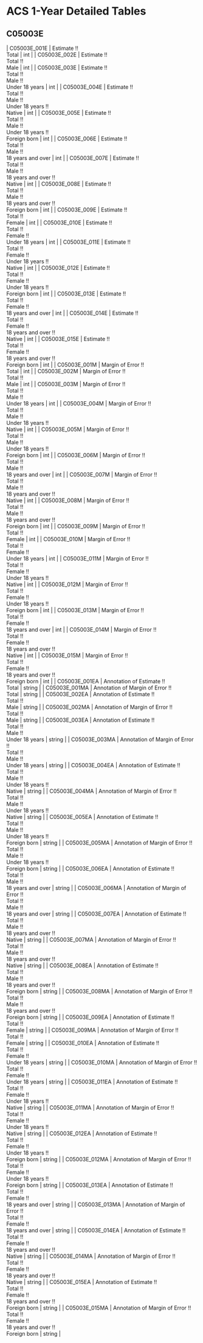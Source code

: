 # ACS 1-Year Detailed Tables

## C05003E

| C05003E_001E | Estimate !!<br>Total | int |
| C05003E_002E | Estimate !!<br>Total !!<br>Male | int |
| C05003E_003E | Estimate !!<br>Total !!<br>Male !!<br>Under 18 years | int |
| C05003E_004E | Estimate !!<br>Total !!<br>Male !!<br>Under 18 years !!<br>Native | int |
| C05003E_005E | Estimate !!<br>Total !!<br>Male !!<br>Under 18 years !!<br>Foreign born | int |
| C05003E_006E | Estimate !!<br>Total !!<br>Male !!<br>18 years and over | int |
| C05003E_007E | Estimate !!<br>Total !!<br>Male !!<br>18 years and over !!<br>Native | int |
| C05003E_008E | Estimate !!<br>Total !!<br>Male !!<br>18 years and over !!<br>Foreign born | int |
| C05003E_009E | Estimate !!<br>Total !!<br>Female | int |
| C05003E_010E | Estimate !!<br>Total !!<br>Female !!<br>Under 18 years | int |
| C05003E_011E | Estimate !!<br>Total !!<br>Female !!<br>Under 18 years !!<br>Native | int |
| C05003E_012E | Estimate !!<br>Total !!<br>Female !!<br>Under 18 years !!<br>Foreign born | int |
| C05003E_013E | Estimate !!<br>Total !!<br>Female !!<br>18 years and over | int |
| C05003E_014E | Estimate !!<br>Total !!<br>Female !!<br>18 years and over !!<br>Native | int |
| C05003E_015E | Estimate !!<br>Total !!<br>Female !!<br>18 years and over !!<br>Foreign born | int |
| C05003E_001M | Margin of Error !!<br>Total | int |
| C05003E_002M | Margin of Error !!<br>Total !!<br>Male | int |
| C05003E_003M | Margin of Error !!<br>Total !!<br>Male !!<br>Under 18 years | int |
| C05003E_004M | Margin of Error !!<br>Total !!<br>Male !!<br>Under 18 years !!<br>Native | int |
| C05003E_005M | Margin of Error !!<br>Total !!<br>Male !!<br>Under 18 years !!<br>Foreign born | int |
| C05003E_006M | Margin of Error !!<br>Total !!<br>Male !!<br>18 years and over | int |
| C05003E_007M | Margin of Error !!<br>Total !!<br>Male !!<br>18 years and over !!<br>Native | int |
| C05003E_008M | Margin of Error !!<br>Total !!<br>Male !!<br>18 years and over !!<br>Foreign born | int |
| C05003E_009M | Margin of Error !!<br>Total !!<br>Female | int |
| C05003E_010M | Margin of Error !!<br>Total !!<br>Female !!<br>Under 18 years | int |
| C05003E_011M | Margin of Error !!<br>Total !!<br>Female !!<br>Under 18 years !!<br>Native | int |
| C05003E_012M | Margin of Error !!<br>Total !!<br>Female !!<br>Under 18 years !!<br>Foreign born | int |
| C05003E_013M | Margin of Error !!<br>Total !!<br>Female !!<br>18 years and over | int |
| C05003E_014M | Margin of Error !!<br>Total !!<br>Female !!<br>18 years and over !!<br>Native | int |
| C05003E_015M | Margin of Error !!<br>Total !!<br>Female !!<br>18 years and over !!<br>Foreign born | int |
| C05003E_001EA | Annotation of Estimate !!<br>Total | string |
| C05003E_001MA | Annotation of Margin of Error !!<br>Total | string |
| C05003E_002EA | Annotation of Estimate !!<br>Total !!<br>Male | string |
| C05003E_002MA | Annotation of Margin of Error !!<br>Total !!<br>Male | string |
| C05003E_003EA | Annotation of Estimate !!<br>Total !!<br>Male !!<br>Under 18 years | string |
| C05003E_003MA | Annotation of Margin of Error !!<br>Total !!<br>Male !!<br>Under 18 years | string |
| C05003E_004EA | Annotation of Estimate !!<br>Total !!<br>Male !!<br>Under 18 years !!<br>Native | string |
| C05003E_004MA | Annotation of Margin of Error !!<br>Total !!<br>Male !!<br>Under 18 years !!<br>Native | string |
| C05003E_005EA | Annotation of Estimate !!<br>Total !!<br>Male !!<br>Under 18 years !!<br>Foreign born | string |
| C05003E_005MA | Annotation of Margin of Error !!<br>Total !!<br>Male !!<br>Under 18 years !!<br>Foreign born | string |
| C05003E_006EA | Annotation of Estimate !!<br>Total !!<br>Male !!<br>18 years and over | string |
| C05003E_006MA | Annotation of Margin of Error !!<br>Total !!<br>Male !!<br>18 years and over | string |
| C05003E_007EA | Annotation of Estimate !!<br>Total !!<br>Male !!<br>18 years and over !!<br>Native | string |
| C05003E_007MA | Annotation of Margin of Error !!<br>Total !!<br>Male !!<br>18 years and over !!<br>Native | string |
| C05003E_008EA | Annotation of Estimate !!<br>Total !!<br>Male !!<br>18 years and over !!<br>Foreign born | string |
| C05003E_008MA | Annotation of Margin of Error !!<br>Total !!<br>Male !!<br>18 years and over !!<br>Foreign born | string |
| C05003E_009EA | Annotation of Estimate !!<br>Total !!<br>Female | string |
| C05003E_009MA | Annotation of Margin of Error !!<br>Total !!<br>Female | string |
| C05003E_010EA | Annotation of Estimate !!<br>Total !!<br>Female !!<br>Under 18 years | string |
| C05003E_010MA | Annotation of Margin of Error !!<br>Total !!<br>Female !!<br>Under 18 years | string |
| C05003E_011EA | Annotation of Estimate !!<br>Total !!<br>Female !!<br>Under 18 years !!<br>Native | string |
| C05003E_011MA | Annotation of Margin of Error !!<br>Total !!<br>Female !!<br>Under 18 years !!<br>Native | string |
| C05003E_012EA | Annotation of Estimate !!<br>Total !!<br>Female !!<br>Under 18 years !!<br>Foreign born | string |
| C05003E_012MA | Annotation of Margin of Error !!<br>Total !!<br>Female !!<br>Under 18 years !!<br>Foreign born | string |
| C05003E_013EA | Annotation of Estimate !!<br>Total !!<br>Female !!<br>18 years and over | string |
| C05003E_013MA | Annotation of Margin of Error !!<br>Total !!<br>Female !!<br>18 years and over | string |
| C05003E_014EA | Annotation of Estimate !!<br>Total !!<br>Female !!<br>18 years and over !!<br>Native | string |
| C05003E_014MA | Annotation of Margin of Error !!<br>Total !!<br>Female !!<br>18 years and over !!<br>Native | string |
| C05003E_015EA | Annotation of Estimate !!<br>Total !!<br>Female !!<br>18 years and over !!<br>Foreign born | string |
| C05003E_015MA | Annotation of Margin of Error !!<br>Total !!<br>Female !!<br>18 years and over !!<br>Foreign born | string |

